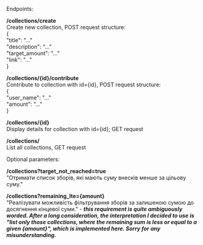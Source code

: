 Endpoints:  
  
**/collections/create**  
Create new collection, POST request structure:  
{  
  "title": "..."  
  "description": "..."  
  "target_amount": "..."  
  "link": "..."  
}  
  
**/collections/{id}/contribute**  
Contribute to collection with id={id}, POST request structure:  
{  
  "user_name": "..."  
  "amount": "..."  
}  
  
**/collections/{id}**  
Display details for collection with id={id}; GET request  
  
**/collections/**  
List all collections, GET request  
  
Optional parameters:  
  
**/collections?target_not_reached=true**  
"Отримати список зборів, які мають суму внесків менше за цільову суму."  
  
**/collections?remaining_lte={amount}**  
"Реалізувати можливість фільтрування зборів за залишеною сумою до досягнення кінцевої суми." - ***this requirement is quite ambiguously worded. After a long consideration, the interpretation I decided to use is "list only those collections, where the remaining sum is less or equal to a given {amount}", which is implemented here. Sorry for any misunderstanding.***
